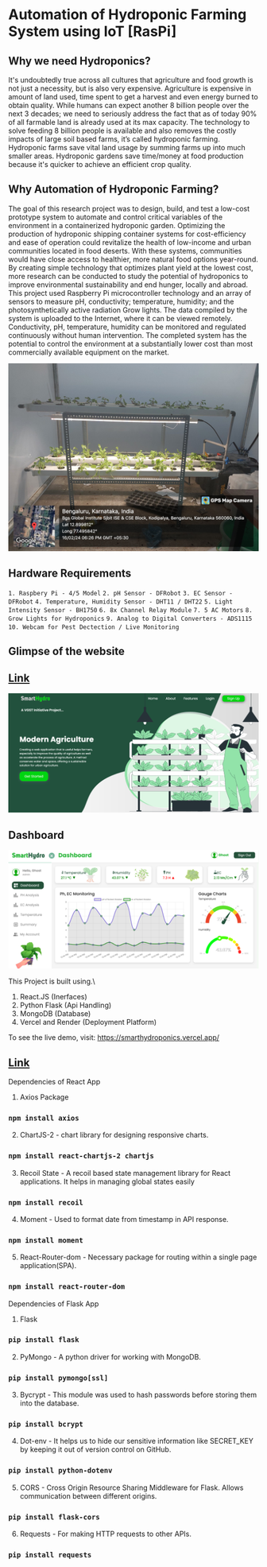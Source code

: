 # Automation of Hydroponic Farming System using IoT [RasPi]

## Why we need Hydroponics?
It's undoubtedly true across all cultures that agriculture and food growth is not just a necessity, but is also very expensive. Agriculture is expensive in amount of land used, time spent to get a harvest and even energy burned to obtain quality. While humans can expect another 8 billion people over the next 3 decades; we need to seriously address the fact that as of today 90% of all farmable land is already used at its max capacity. The technology to solve feeding 8 billion people is available and also removes the costly impacts of large soil based farms, it’s called hydroponic farming. Hydroponic farms save vital land usage by summing farms up into much smaller areas. Hydroponic gardens save time/money at food production because it's quicker to achieve an efficient crop quality.

## Why Automation of Hydroponic Farming?
The goal of this research project was to design, build, and test a low-cost prototype system to automate and control critical variables of the environment in a containerized hydroponic garden. Optimizing the production of hydroponic shipping container systems for cost-efficiency and ease of operation could revitalize the health of low-income and urban communities located in food deserts. With these systems, communities would have close access to healthier, more natural food options year-round. By creating simple technology that optimizes plant yield at the lowest cost, more research can be conducted to study the potential of hydroponics to improve environmental sustainability and end hunger, locally and abroad. This project used Raspberry Pi microcontroller technology and an array of sensors to measure pH, conductivity; temperature, humidity; and the photosynthetically active radiation Grow lights. The data compiled by the system is uploaded to the Internet, where it can be viewed remotely. Conductivity, pH, temperature, humidity can be monitored and regulated continuously without human intervention. The completed system has the potential to control the environment at a substantially lower cost than most commercially available equipment on the market.

![Screenshot of the System](frontend/src/Images/System.jpg?raw=true "Hydroponic System")

## Hardware Requirements
`1. Raspbery Pi - 4/5 Model`
`2. pH Sensor - DFRobot`
`3. EC Sensor - DFRobot`
`4. Temperature, Humidity Sensor - DHT11 / DHT22`
`5. Light Intensity Sensor - BH1750`
`6. 8x Channel Relay Module`
`7. 5 AC Motors`
`8. Grow Lights for Hydroponics`
`9. Analog to Digital Converters - ADS1115`
`10. Webcam for Pest Dectection / Live Monitoring`

## Glimpse of the website
## [Link](https://smarthydroponics.vercel.app/)

![Screenshot of Landing Page](frontend/src/Images/LandingPage.png?raw=true "Home Page")

## Dashboard
![Screenshot of Web Dashboard](frontend/src/Images/Dashboard.png?raw=true "Dashboard")

This Project is built using.\
1. React.JS (Inerfaces)
2. Python Flask (Api Handling)
3. MongoDB (Database)
4. Vercel and Render (Deployment Platform)

To see the live demo, visit: https://smarthydroponics.vercel.app/ 
## [Link](https://smarthydroponics.vercel.app/)

Dependencies of React App

1. Axios Package
### `npm install axios`

2. ChartJS-2 - chart library for designing responsive charts.
### `npm install react-chartjs-2 chartjs`

3. Recoil State -  A recoil based state management library for React applications. It helps in managing global states easily
### `npm install recoil`

4. Moment - Used to format date from timestamp in API response.
### `npm install moment`

5. React-Router-dom - Necessary package for routing within a single page application(SPA).
### `npm install react-router-dom`


Dependencies of Flask App

1. Flask
### `pip install flask`

2. PyMongo - A python driver for working with MongoDB.
### `pip install pymongo[ssl]`

3. Bycrypt - This module was used to hash passwords before storing them into the database. 
### `pip install bcrypt`

4. Dot-env - It helps us to hide our sensitive information like SECRET_KEY by keeping it out of version control on GitHub. 
### `pip install python-dotenv`

5. CORS - Cross Origin Resource Sharing Middleware for Flask. Allows communication between different origins.
### `pip install flask-cors`

6. Requests - For making HTTP requests to other APIs.
### `pip install requests`

